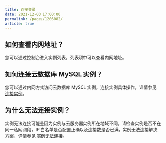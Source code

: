 ```yaml
---
title: 连接登录
date: 2021-12-03 17:00:00
permalink: /pages/1206082/
article: true
---
```



## 如何查看内网地址？

您可以通过控制台进入实例列表，列表项中可以查看内网地址。

## 如何连接云数据库 MySQL 实例？

您可以通过内网方式访问云数据库 MySQL 实例，连接实例具体操作，详情参见 [连接实例](./../04.操作指南/02.管理实例/01.连接实例.md)。

## 为什么无法连接实例？

实例无法连接可能是因为实例与云服务器实例所在地域不同，请检查实例是否不在同一私网网段，IP 白名单是否配置正确以及连接数是否已满。实例无法连接解决方案，详情参见 [实例无法连接](./../07.故障处理/00.连接相关/00.实例无法连接.md)。
